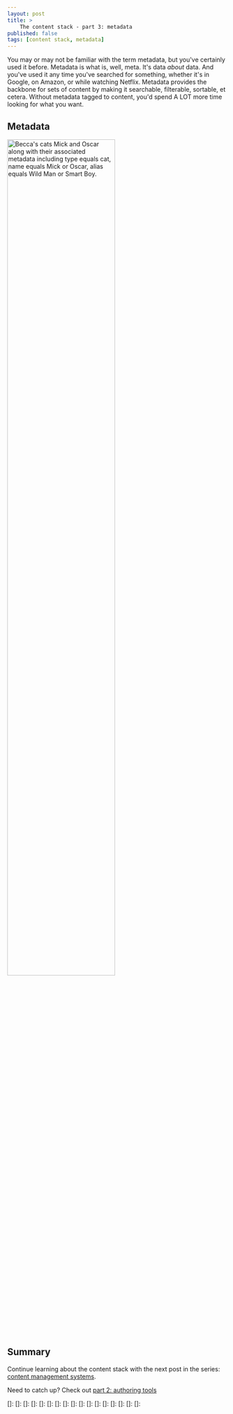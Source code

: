 ```yaml
---
layout: post
title: >
    The content stack - part 3: metadata
published: false
tags: [content stack, metadata]
---
```


You may or may not be familiar with the term metadata, but you've certainly used it before. Metadata is what is, well, meta. It's data _about_ data. And you've used it any time you've searched for something, whether it's in Google, on Amazon, or while watching Netflix. Metadata provides the backbone for sets of content by making it searchable, filterable, sortable, et cetera. Without metadata tagged to content, you'd spend A LOT more time looking for what you want.

## Metadata

<div>
<img src="../images/mick-oscar-meta.png" alt="Becca's cats Mick and Oscar along with their associated metadata including type equals cat, name equals Mick or Oscar, alias equals Wild Man or Smart Boy." width="70%" height="70%" class="center">
</div>

## Summary

Continue learning about the content stack with the next post in the series: [content management systems](../coming-soon).

Need to catch up? Check out [part 2: authoring tools](../content-stack-authoring-tools)


[]: 
[]: 
[]: 
[]: 
[]: 
[]: 
[]: 
[]: 
[]: 
[]: 
[]: 
[]: 
[]: 
[]: 
[]: 
[]: 
[]: 